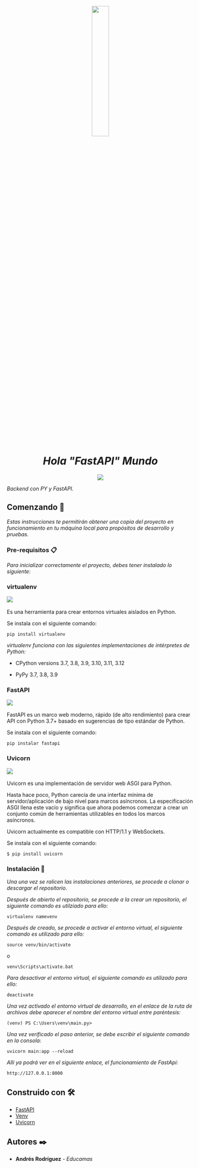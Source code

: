 
<p align="center">
 <img width="30%" height="30%" src="https://user-images.githubusercontent.com/39133101/215219545-978e5749-c628-4cae-8fe0-9f23fdac417a.png">
</p>

<em><h1 align="center"> Hola "FastAPI" Mundo </h1></em>

<p align="center">
 <img src="https://img.shields.io/badge/Versi%C3%B3n-v1.0-green">
</p>

_Backend con PY y FastAPI._

## Comenzando 🚀

_Estas instrucciones te permitirán obtener una copia del proyecto en funcionamiento en tu máquina local para propósitos de desarrollo y pruebas._


### Pre-requisitos 📋

_Para inicializar correctamente el proyecto, debes tener instalado lo siguiente:_

### virtualenv <p align="left"><img src="https://img.shields.io/badge/Virtualenv-v20.17.1-green"></p>

Es una herramienta para crear entornos virtuales aislados en Python.

Se instala con el siguiente comando:
```
pip install virtualenv
```
_virtualenv funciona con las siguientes implementaciones de intérpretes de Python:_

* CPython versions 3.7, 3.8, 3.9, 3.10, 3.11, 3.12

* PyPy 3.7, 3.8, 3.9

### FastAPI <p align="left"><img src="https://img.shields.io/badge/Fastapi-v0.89.1-green"></p>

FastAPI es un marco web moderno, rápido (de alto rendimiento) para crear API con Python 3.7+ basado en sugerencias de tipo estándar de Python.

Se instala con el siguiente comando:

```
pip instalar fastapi
```
### Uvicorn <p align="left"><img src="https://img.shields.io/badge/Uvicorn-v0.20.0-green"></p>

Uvicorn es una implementación de servidor web ASGI para Python.

Hasta hace poco, Python carecía de una interfaz mínima de servidor/aplicación de bajo nivel para marcos asíncronos. La especificación ASGI llena este vacío y significa que ahora podemos comenzar a crear un conjunto común de herramientas utilizables en todos los marcos asíncronos.

Uvicorn actualmente es compatible con HTTP/1.1 y WebSockets.

Se instala con el siguiente comando:

```
$ pip install uvicorn
```

### Instalación 🔧

_Una una vez se ralicen las instalaciones anteriores, se procede a clonar o descargar el repositorio._

_Después de abierto el repositorio, se procede a la crear un repositorio, el siguiente comando es utilziado para ello:_

```
virtualenv namevenv       
```

_Después de creado, se procede a activar el entorno virtual, el siguiente comando es utilizado para ello:_

```
source venv/bin/activate
```
o
```
venv\Scripts\activate.bat
```

_Para desactivar el entorno virtual, el siguiente comando es utilizado para ello:_

```
deactivate
```

_Una vez activado el entorno virtual de desarrollo, en el enlace de la ruta de archivos debe aparecer el nombre del entorno virtual entre paréntesis:_

```
(venv) PS C:\Users\venv\main.py>
```

_Una vez verificado el paso anterior, se debe escribir el siguiente comando en la consola:_

```
uvicorn main:app --reload
```

_Allí ya podrá ver en el siguiente enlace, el funcionamiento de FastApi:_

```
http://127.0.0.1:8000
```

## Construido con 🛠️

* [FastAPI](https://fastapi.tiangolo.com/)
* [Venv](https://docs.python.org/3/library/venv.html#module-venv)
* [Uvicorn](https://www.uvicorn.org/)

## Autores ✒️

* **Andrés Rodríguez** - *Educamas*
